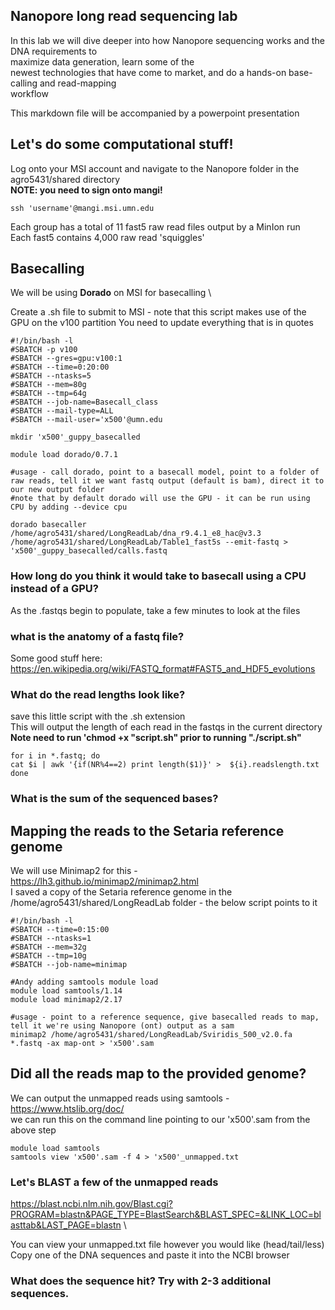 ## Nanopore long read sequencing lab

In this lab we will dive deeper into how Nanopore sequencing works and the DNA requirements to \
maximize data generation, learn some of the \
newest technologies that have come to market, and do a hands-on base-calling and read-mapping \
workflow

This markdown file will be accompanied by a powerpoint presentation

## Let's do some computational stuff!

Log onto your MSI account and navigate to the Nanopore folder in the agro5431/shared directory \
**NOTE: you need to sign onto mangi!**
`````
ssh 'username'@mangi.msi.umn.edu
`````

Each group has a total of 11 fast5 raw read files output by a MinIon run \
Each fast5 contains 4,000 raw read 'squiggles'

## Basecalling
We will be using **Dorado** on MSI for basecalling \


Create a .sh file to submit to MSI - note that this script makes use of the GPU on the v100 partition
You need to update everything that is in quotes
`````
#!/bin/bash -l
#SBATCH -p v100                                             
#SBATCH --gres=gpu:v100:1
#SBATCH --time=0:20:00
#SBATCH --ntasks=5
#SBATCH --mem=80g
#SBATCH --tmp=64g
#SBATCH --job-name=Basecall_class
#SBATCH --mail-type=ALL
#SBATCH --mail-user='x500'@umn.edu

mkdir 'x500'_guppy_basecalled

module load dorado/0.7.1

#usage - call dorado, point to a basecall model, point to a folder of raw reads, tell it we want fastq output (default is bam), direct it to our new output folder
#note that by default dorado will use the GPU - it can be run using CPU by adding --device cpu

dorado basecaller /home/agro5431/shared/LongReadLab/dna_r9.4.1_e8_hac@v3.3 /home/agro5431/shared/LongReadLab/Table1_fast5s --emit-fastq > 'x500'_guppy_basecalled/calls.fastq

`````

### How long do you think it would take to basecall using a CPU instead of a GPU?

As the .fastqs begin to populate, take a few minutes to look at the files 
### what is the anatomy of a fastq file?
Some good stuff here: https://en.wikipedia.org/wiki/FASTQ_format#FAST5_and_HDF5_evolutions

### What do the read lengths look like?
save this little script with the .sh extension \
This will output the length of each read in the fastqs in the current directory\
**Note need to run 'chmod +x "script.sh" prior to running "./script.sh"**
`````
for i in *.fastq; do
cat $i | awk '{if(NR%4==2) print length($1)}' >  ${i}.readslength.txt
done
`````
### What is the sum of the sequenced bases?


## Mapping the reads to the Setaria reference genome
We will use Minimap2 for this - https://lh3.github.io/minimap2/minimap2.html \
I saved a copy of the Setaria reference genome in the /home/agro5431/shared/LongReadLab folder - the below script points to it

`````
#!/bin/bash -l
#SBATCH --time=0:15:00
#SBATCH --ntasks=1
#SBATCH --mem=32g
#SBATCH --tmp=10g
#SBATCH --job-name=minimap

#Andy adding samtools module load
module load samtools/1.14
module load minimap2/2.17

#usage - point to a reference sequence, give basecalled reads to map, tell it we're using Nanopore (ont) output as a sam
minimap2 /home/agro5431/shared/LongReadLab/Sviridis_500_v2.0.fa  *.fastq -ax map-ont > 'x500'.sam

`````

## Did all the reads map to the provided genome?
We can output the unmapped reads using samtools - https://www.htslib.org/doc/ \
we can run this on the command line pointing to our 'x500'.sam from the above step
`````
module load samtools
samtools view 'x500'.sam -f 4 > 'x500'_unmapped.txt
`````
### Let's BLAST a few of the unmapped reads
https://blast.ncbi.nlm.nih.gov/Blast.cgi?PROGRAM=blastn&PAGE_TYPE=BlastSearch&BLAST_SPEC=&LINK_LOC=blasttab&LAST_PAGE=blastn \

You can view your unmapped.txt file however you would like (head/tail/less) \
Copy one of the DNA sequences and paste it into the NCBI browser 
### What does the sequence hit?  Try with 2-3 additional sequences.
